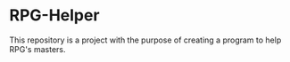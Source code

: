 # RPG-Helper
This repository is a project with the purpose of creating a program to help RPG's masters.
